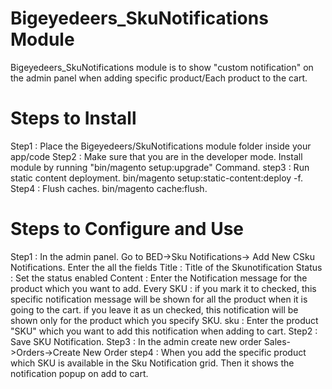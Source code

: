 Bigeyedeers_SkuNotifications Module
==============================

Bigeyedeers_SkuNotifications module is to show "custom notification" on the admin panel when adding specific product/Each product to the cart.

Steps to Install
==============================

Step1 : Place the Bigeyedeers/SkuNotifications module folder inside your app/code
Step2 : Make sure that you are in the developer mode. Install module by running "bin/magento setup:upgrade" Command.
step3 : Run static content deployment. bin/magento setup:static-content:deploy -f.
Step4 : Flush caches. bin/magento cache:flush.

Steps to Configure and Use
==============================

Step1 : In the admin panel. Go to BED->Sku Notifications-> Add New CSku Notifications.
        Enter the all the fields
        Title : Title of the Skunotification
        Status : Set the status enabled
        Content : Enter the Notification message for the product which you want to add.
        Every SKU : if you mark it to checked, this specific notification message will be shown for all the product when it is going to the cart.
                    if you leave it as un checked, this notification will be shown only for the product which you specify SKU.
        sku : Enter the product "SKU" which you want to add this notification when adding to cart.
Step2 : Save SKU Notification.
Step3 : In the admin create new order Sales->Orders->Create New Order
step4 : When you add the specific product which SKU is available in the Sku Notification grid. Then it shows the notification popup on add to cart.

